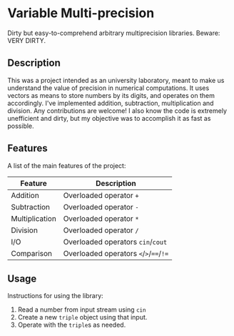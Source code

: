 # Variable Multi-precision

Dirty but easy-to-comprehend arbitrary multiprecision libraries. Beware: VERY DIRTY. 

## Description

This was a project intended as an university laboratory, meant to make us understand the value of precision in numerical computations. It uses vectors as means to store numbers by its digits, and operates on them accordingly. I've implemented addition, subtraction, multiplication and division. Any contributions are welcome! I also know the code is extremely unefficient and dirty, but my objective was to accomplish it as fast as possible.

## Features

A list of the main features of the project:

| Feature | Description |
| ------- | ----------- |
| Addition | Overloaded operator ```+``` |
| Subtraction | Overloaded operator ```-``` |
| Multiplication | Overloaded operator ```*``` |
| Division | Overloaded operator ```/``` |
| I/O | Overloaded operators ```cin```/```cout``` |
| Comparison | Overloaded operators ```<```/```>```/```==```/```!=``` |

## Usage

Instructions for using the library:

1. Read a number from input stream using ```cin```
2. Create a new ```triple``` object using that input.
3. Operate with the ```triple```s as needed.

